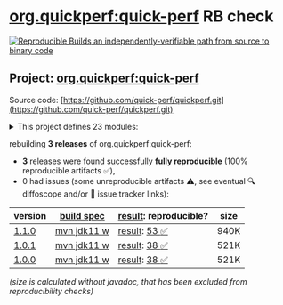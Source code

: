 [org.quickperf:quick-perf](https://central.sonatype.com/artifact/org.quickperf/quick-perf/versions) RB check
=======

[![Reproducible Builds](https://reproducible-builds.org/images/logos/rb.svg) an independently-verifiable path from source to binary code](https://reproducible-builds.org/)

## Project: [org.quickperf:quick-perf](https://central.sonatype.com/artifact/org.quickperf/quick-perf/versions)

Source code: [https://github.com/quick-perf/quickperf.git](https://github.com/quick-perf/quickperf.git)

<details><summary>This project defines 23 modules:</summary>

* [org.quickperf:quick-perf](https://central.sonatype.com/artifact/org.quickperf/quick-perf/1.1.0)
* [org.quickperf:quick-perf-bom](https://central.sonatype.com/artifact/org.quickperf/quick-perf-bom/1.1.0)
* [org.quickperf:quick-perf-core](https://central.sonatype.com/artifact/org.quickperf/quick-perf-core/1.1.0)
* [org.quickperf:quick-perf-jfr-annotations](https://central.sonatype.com/artifact/org.quickperf/quick-perf-jfr-annotations/1.1.0)
* [org.quickperf:quick-perf-junit4](https://central.sonatype.com/artifact/org.quickperf/quick-perf-junit4/1.1.0)
* [org.quickperf:quick-perf-junit4-parent](https://central.sonatype.com/artifact/org.quickperf/quick-perf-junit4-parent/1.1.0)
* [org.quickperf:quick-perf-junit4-spring3](https://central.sonatype.com/artifact/org.quickperf/quick-perf-junit4-spring3/1.1.0)
* [org.quickperf:quick-perf-junit4-spring4](https://central.sonatype.com/artifact/org.quickperf/quick-perf-junit4-spring4/1.1.0)
* [org.quickperf:quick-perf-junit4-spring5](https://central.sonatype.com/artifact/org.quickperf/quick-perf-junit4-spring5/1.1.0)
* [org.quickperf:quick-perf-junit5](https://central.sonatype.com/artifact/org.quickperf/quick-perf-junit5/1.1.0)
* [org.quickperf:quick-perf-junit5-parent](https://central.sonatype.com/artifact/org.quickperf/quick-perf-junit5-parent/1.1.0)
* [org.quickperf:quick-perf-jvm-annotations](https://central.sonatype.com/artifact/org.quickperf/quick-perf-jvm-annotations/1.1.0)
* [org.quickperf:quick-perf-jvm-core](https://central.sonatype.com/artifact/org.quickperf/quick-perf-jvm-core/1.1.0)
* [org.quickperf:quick-perf-jvm-parent](https://central.sonatype.com/artifact/org.quickperf/quick-perf-jvm-parent/1.1.0)
* [org.quickperf:quick-perf-spring](https://central.sonatype.com/artifact/org.quickperf/quick-perf-spring/1.1.0)
* [org.quickperf:quick-perf-springboot1-sql-starter](https://central.sonatype.com/artifact/org.quickperf/quick-perf-springboot1-sql-starter/1.1.0)
* [org.quickperf:quick-perf-springboot2-sql-starter](https://central.sonatype.com/artifact/org.quickperf/quick-perf-springboot2-sql-starter/1.1.0)
* [org.quickperf:quick-perf-sql-annotations](https://central.sonatype.com/artifact/org.quickperf/quick-perf-sql-annotations/1.1.0)
* [org.quickperf:quick-perf-sql-parent](https://central.sonatype.com/artifact/org.quickperf/quick-perf-sql-parent/1.1.0)
* [org.quickperf:quick-perf-sql-spring4](https://central.sonatype.com/artifact/org.quickperf/quick-perf-sql-spring4/1.1.0)
* [org.quickperf:quick-perf-sql-spring5](https://central.sonatype.com/artifact/org.quickperf/quick-perf-sql-spring5/1.1.0)
* [org.quickperf:quick-perf-testng](https://central.sonatype.com/artifact/org.quickperf/quick-perf-testng/1.1.0)
* [org.quickperf:quick-perf-testng-parent](https://central.sonatype.com/artifact/org.quickperf/quick-perf-testng-parent/1.1.0)
</details>

rebuilding **3 releases** of org.quickperf:quick-perf:
- **3** releases were found successfully **fully reproducible** (100% reproducible artifacts :white_check_mark:),
- 0 had issues (some unreproducible artifacts :warning:, see eventual :mag: diffoscope and/or :memo: issue tracker links):

| version | [build spec](/BUILDSPEC.md) | [result](https://reproducible-builds.org/docs/jvm/): reproducible? | size |
| -- | --------- | ------ | -- |
| [1.1.0](https://central.sonatype.com/artifact/org.quickperf/quick-perf/1.1.0/pom) | [mvn jdk11 w](quick-perf-1.1.0.buildspec) | [result](quick-perf-1.1.0.buildinfo): [53 :white_check_mark: ](quick-perf-1.1.0.buildcompare) | 940K |
| [1.0.1](https://central.sonatype.com/artifact/org.quickperf/quick-perf/1.0.1/pom) | [mvn jdk11 w](quick-perf-1.0.1.buildspec) | [result](quick-perf-bom-1.0.1.buildinfo): [38 :white_check_mark: ](quick-perf-bom-1.0.1.buildcompare) | 521K |
| [1.0.0](https://central.sonatype.com/artifact/org.quickperf/quick-perf/1.0.0/pom) | [mvn jdk11 w](quick-perf-1.0.0.buildspec) | [result](quick-perf-bom-1.0.0.buildinfo): [38 :white_check_mark: ](quick-perf-bom-1.0.0.buildcompare) | 521K |

<i>(size is calculated without javadoc, that has been excluded from reproducibility checks)</i>
